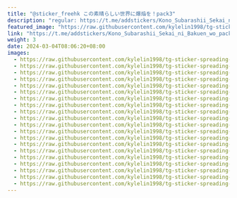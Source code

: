 ```yaml
---
title: "@sticker_freehk この素晴らしい世界に爆焔を！pack3"
description: "regular: https://t.me/addstickers/Kono_Subarashii_Sekai_ni_Bakuen_wo_pack3"
featured_image: "https://raw.githubusercontent.com/kylelin1998/tg-sticker-spreading-worldwide-images/main/img/b8184918-02ba-4853-b48a-d95af2a971ff.jpg"
link: "https://t.me/addstickers/Kono_Subarashii_Sekai_ni_Bakuen_wo_pack3"
weight: 3
date: 2024-03-04T08:06:20+08:00
images:
  - https://raw.githubusercontent.com/kylelin1998/tg-sticker-spreading-worldwide-images/main/img/b8184918-02ba-4853-b48a-d95af2a971ff.jpg
  - https://raw.githubusercontent.com/kylelin1998/tg-sticker-spreading-worldwide-images/main/img/18728dba-5cc7-41ca-b862-7a6a999f8b13.jpg
  - https://raw.githubusercontent.com/kylelin1998/tg-sticker-spreading-worldwide-images/main/img/5751330d-7c26-4124-bbb4-37a57f973222.jpg
  - https://raw.githubusercontent.com/kylelin1998/tg-sticker-spreading-worldwide-images/main/img/10de231e-f271-4f4f-abc2-fe000df1db6d.jpg
  - https://raw.githubusercontent.com/kylelin1998/tg-sticker-spreading-worldwide-images/main/img/33547aef-dc25-4bdd-b4f5-acbcf076480f.jpg
  - https://raw.githubusercontent.com/kylelin1998/tg-sticker-spreading-worldwide-images/main/img/30cf3aa7-09ec-43bb-bf42-52616ab0f822.jpg
  - https://raw.githubusercontent.com/kylelin1998/tg-sticker-spreading-worldwide-images/main/img/c45b5612-e845-4c14-b1db-b57f54de2dc9.jpg
  - https://raw.githubusercontent.com/kylelin1998/tg-sticker-spreading-worldwide-images/main/img/23c950f6-33d4-44d9-a58d-cba33e0f60eb.jpg
  - https://raw.githubusercontent.com/kylelin1998/tg-sticker-spreading-worldwide-images/main/img/169dd788-00e6-4f39-b465-a5aca633abfd.jpg
  - https://raw.githubusercontent.com/kylelin1998/tg-sticker-spreading-worldwide-images/main/img/e7dfe41e-45c7-43ee-b5d6-9b1de086799b.jpg
  - https://raw.githubusercontent.com/kylelin1998/tg-sticker-spreading-worldwide-images/main/img/1a06858e-da34-47c8-b771-50487ca05077.jpg
  - https://raw.githubusercontent.com/kylelin1998/tg-sticker-spreading-worldwide-images/main/img/19e5417b-580b-45e2-b804-46817641b5e6.jpg
  - https://raw.githubusercontent.com/kylelin1998/tg-sticker-spreading-worldwide-images/main/img/51bafa34-9cb4-4379-a30f-5e97d0bcba2f.jpg
  - https://raw.githubusercontent.com/kylelin1998/tg-sticker-spreading-worldwide-images/main/img/bff1b39c-bbe7-4337-baa4-7aed944699e9.jpg
  - https://raw.githubusercontent.com/kylelin1998/tg-sticker-spreading-worldwide-images/main/img/129b3071-441b-4c9d-b56f-a742c6da0e2d.jpg
  - https://raw.githubusercontent.com/kylelin1998/tg-sticker-spreading-worldwide-images/main/img/7c9eacd0-10fa-4ab4-9e7f-45d01546aa17.jpg
  - https://raw.githubusercontent.com/kylelin1998/tg-sticker-spreading-worldwide-images/main/img/565bdd39-5a39-490c-9561-0fc4c04ace1e.jpg
  - https://raw.githubusercontent.com/kylelin1998/tg-sticker-spreading-worldwide-images/main/img/0899c15a-8c5f-4e33-a40c-6c5bfcb3af3c.jpg
  - https://raw.githubusercontent.com/kylelin1998/tg-sticker-spreading-worldwide-images/main/img/71cdd0a6-30f1-4c5e-a356-68796cb0aa29.jpg
  - https://raw.githubusercontent.com/kylelin1998/tg-sticker-spreading-worldwide-images/main/img/4a2f2678-5203-4e55-a5c7-64fdcba26262.jpg
---
```

